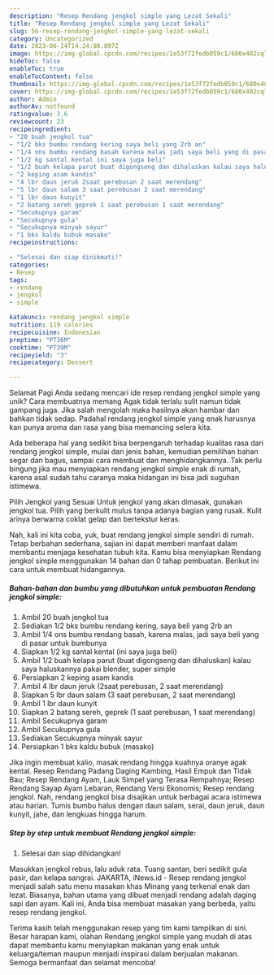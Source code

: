 ```yaml
---
description: "Resep Rendang jengkol simple yang Lezat Sekali"
title: "Resep Rendang jengkol simple yang Lezat Sekali"
slug: 56-resep-rendang-jengkol-simple-yang-lezat-sekali
category: Uncategorized
date: 2023-06-14T14:24:08.897Z
image: https://img-global.cpcdn.com/recipes/1e53f72fedb059c1/680x482cq70/rendang-jengkol-simple-foto-resep-utama.jpg
hideToc: false
enableToc: true
enableTocContent: false
thumbnail: https://img-global.cpcdn.com/recipes/1e53f72fedb059c1/680x482cq70/rendang-jengkol-simple-foto-resep-utama.jpg
cover: https://img-global.cpcdn.com/recipes/1e53f72fedb059c1/680x482cq70/rendang-jengkol-simple-foto-resep-utama.jpg
author: Admin
authorAv: notfound
ratingvalue: 3.6
reviewcount: 23
recipeingredient:
- "20 buah jengkol tua"
- "1/2 bks bumbu rendang kering saya beli yang 2rb an"
- "1/4 ons bumbu rendang basah karena malas jadi saya beli yang di pasar untuk bumbunya"
- "1/2 kg santal kental ini saya juga beli"
- "1/2 buah kelapa parut buat digongseng dan dihaluskan kalau saya haluskannya pakai blender super simple"
- "2 keping asam kandis"
- "4 lbr daun jeruk 2saat perebusan 2 saat merendang"
- "5 lbr daun salam 3 saat perebusan 2 saat merendang"
- "1 lbr daun kunyit"
- "2 batang sereh geprek 1 saat perebusan 1 saat merendang"
- "Secukupnya garam"
- "Secukupnya gula"
- "Secukupnya minyak sayur"
- "1 bks kaldu bubuk masako"
recipeinstructions:

- "Selesai dan siap dinikmati!"
categories:
- Resep
tags:
- rendang
- jengkol
- simple

katakunci: rendang jengkol simple 
nutrition: 119 calories
recipecuisine: Indonesian
preptime: "PT36M"
cooktime: "PT39M"
recipeyield: "3"
recipecategory: Dessert

---
```



Selamat Pagi Anda sedang mencari ide resep rendang jengkol simple yang unik? Cara membuatnya memang Agak tidak terlalu sulit namun tidak gampang juga. Jika salah mengolah maka hasilnya akan hambar dan bahkan tidak sedap. Padahal rendang jengkol simple yang enak harusnya kan punya aroma dan rasa yang bisa memancing selera kita.


Ada beberapa hal yang sedikit bisa berpengaruh terhadap kualitas rasa dari rendang jengkol simple, mulai dari jenis bahan, kemudian pemilihan bahan segar dan bagus, sampai cara membuat dan menghidangkannya. Tak perlu bingung jika mau menyiapkan rendang jengkol simple enak di rumah, karena asal sudah tahu caranya maka hidangan ini bisa jadi suguhan istimewa.

Pilih Jengkol yang Sesuai Untuk jengkol yang akan dimasak, gunakan jengkol tua. Pilih yang berkulit mulus tanpa adanya bagian yang rusak. Kulit arinya berwarna coklat gelap dan bertekstur keras.


Nah, kali ini kita coba, yuk, buat rendang jengkol simple sendiri di rumah. Tetap berbahan sederhana, sajian ini dapat memberi manfaat dalam membantu menjaga kesehatan tubuh kita. Kamu bisa menyiapkan Rendang jengkol simple menggunakan 14 bahan dan 0 tahap pembuatan. Berikut ini cara untuk membuat hidangannya.

<!--inarticleads1-->

##### Bahan-bahan dan bumbu yang dibutuhkan untuk pembuatan Rendang jengkol simple:

1. Ambil 20 buah jengkol tua
1. Sediakan 1/2 bks bumbu rendang kering, saya beli yang 2rb an
1. Ambil 1/4 ons bumbu rendang basah, karena malas, jadi saya beli yang di pasar untuk bumbunya
1. Siapkan 1/2 kg santal kental (ini saya juga beli)
1. Ambil 1/2 buah kelapa parut (buat digongseng dan dihaluskan) kalau saya haluskannya pakai blender, super simple
1. Persiapkan 2 keping asam kandis
1. Ambil 4 lbr daun jeruk (2saat perebusan, 2 saat merendang)
1. Siapkan 5 lbr daun salam (3 saat perebusan, 2 saat merendang)
1. Ambil 1 lbr daun kunyit
1. Siapkan 2 batang sereh, geprek (1 saat perebusan, 1 saat merendang)
1. Ambil Secukupnya garam
1. Ambil Secukupnya gula
1. Sediakan Secukupnya minyak sayur
1. Persiapkan 1 bks kaldu bubuk (masako)


Jika ingin membuat kalio, masak rendang hingga kuahnya oranye agak kental. Resep Rendang Padang Daging Kambing, Hasil Empuk dan Tidak Bau; Resep Rendang Ayam, Lauk Simpel yang Terasa Rempahnya; Resep Rendang Sayap Ayam Lebaran, Rendang Versi Ekonomis; Resep rendang jengkol. Nah, rendang jengkol bisa disajikan untuk berbagai acara istimewa atau harian. Tumis bumbu halus dengan daun salam, serai, daun jeruk, daun kunyit, jahe, dan lengkuas hingga harum. 

<!--inarticleads2-->

##### Step by step untuk membuat Rendang jengkol simple:


1. Selesai dan siap dihidangkan!

Masukkan jengkol rebus, lalu aduk rata. Tuang santan, beri sedikit gula pasir, dan kelapa sangrai. JAKARTA, iNews.id - Resep rendang jengkol menjadi salah satu menu masakan khas Minang yang terkenal enak dan lezat. Biasanya, bahan utama yang dibuat menjadi rendang adalah daging sapi dan ayam. Kali ini, Anda bisa membuat masakan yang berbeda, yaitu resep rendang jengkol. 

Terima kasih telah menggunakan resep yang tim kami tampilkan di sini. Besar harapan kami, olahan Rendang jengkol simple yang mudah di atas dapat membantu kamu menyiapkan makanan yang enak untuk keluarga/teman maupun menjadi inspirasi dalam berjualan makanan. Semoga bermanfaat dan selamat mencoba!
